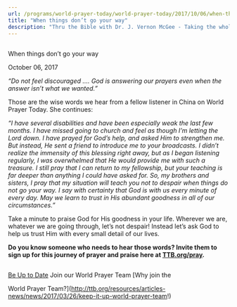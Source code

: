```yaml
---
url: /programs/world-prayer-today/world-prayer-today/2017/10/06/when-things-don-t-go-your-way
title: "When things don’t go your way"
description: "Thru the Bible with Dr. J. Vernon McGee - Taking the whole Word to the whole world"
---
```







## 
 When things don’t go your way


October 06, 2017




*“Do not feel discouraged …. God is answering our prayers even when the answer isn’t what we wanted.”*


Those are the wise words we hear from a fellow listener in China on World Prayer Today. She continues:


*“I have several disabilities and have been especially weak the last few months. I have missed going to church and feel as though I’m letting the Lord down. I have prayed for God’s help, and asked Him to strengthen me. But instead, He sent a friend to introduce me to your broadcasts. I didn’t realize the immensity of this blessing right away, but as I began listening regularly, I was overwhelmed that He would provide me with such a treasure. I still pray that I can return to my fellowship, but your teaching is far deeper than anything I could have asked for. So, my brothers and sisters, I pray that my situation will teach you not to despair when things do not go your way. I say with certainty that God is with us every minute of every day. May we learn to trust in His abundant goodness in all of our circumstances.”* 


Take a minute to praise God for His goodness in your life. Wherever we are, whatever we are going through, let’s not despair! Instead let’s ask God to help us trust Him with every small detail of our lives.


**Do you know someone who needs to hear those words? Invite them to sign up for this journey of prayer and praise here at [TTB.org/pray](http://www.TTB.org/pray).**







## 




[Be Up to Date](http://feeds.feedburner.com/WorldPrayerToday "World Prayer Today RSS Feed")
Join our World Prayer Team
[Why join the  

World Prayer Team?](http://ttb.org/resources/articles-news/news/2017/03/26/keep-it-up-world-prayer-team!)




